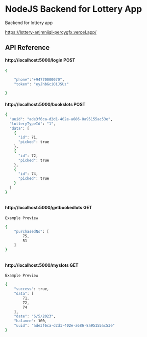 
# NodeJS Backend for Lottery App

Backend for lottery app

https://lottery-anjmnijql-percygfx.vercel.app/


    
## API Reference

#### http://localhost:5000/login  POST

```bash
{
    
    "phone":"+94770000070",
    "token": "eyJhbGciOiJSUz"

}


```

#### http://localhost:5000/bookslots  POST

```bash
{
  "uuid": "ade3f6ca-d2d1-402e-a686-8a95155ac53e",
  "lotteryTypeId": "1",
  "data": [
    {
      "id": 71,
      "picked": true
    },
    {
      "id": 72,
      "picked": true
    },
    {
      "id": 74,
      "picked": true
    }
  ]
}



```



#### http://localhost:5000/getbookedlots GET

```bash
Example Preview

{
    "purchasedNo": [
        75,
        51
    ]
}



```

#### http://localhost:5000/myslots GET

```bash
Example Preview

{
    "success": true,
    "data": [
        71,
        72,
        74
    ],
    "date": "6/5/2023",
    "balance": 100,
    "uuid": "ade3f6ca-d2d1-402e-a686-8a95155ac53e"
}


```
